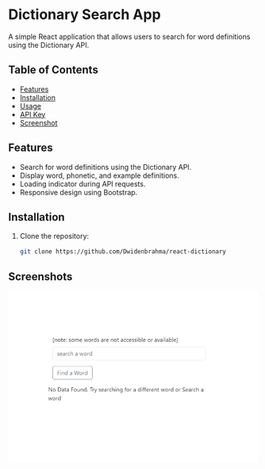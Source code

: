 # Dictionary Search App

A simple React application that allows users to search for word definitions using the Dictionary API.

## Table of Contents

- [Features](#features)
- [Installation](#installation)
- [Usage](#usage)
- [API Key](#api-key)
- [Screenshot](#Screenshot)

## Features

- Search for word definitions using the Dictionary API.
- Display word, phonetic, and example definitions.
- Loading indicator during API requests.
- Responsive design using Bootstrap.

## Installation

1. Clone the repository:

   ```bash
   git clone https://github.com/Dwidenbrahma/react-dictionary
   ```

## Screenshots

![Screenshot 1](interface.png)
